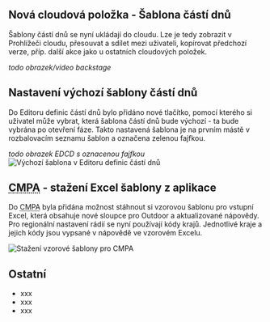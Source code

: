 ﻿---
categories: [fenix]
layout: fenix
---
## Nová cloudová položka - Šablona částí dnů
Šablony částí dnů se nyní ukládají do cloudu. Lze je tedy zobrazit v Prohlížeči cloudu, přesouvat a sdílet mezi uživateli, kopírovat předchozí verze, příp. další akce jako u ostatních cloudových položek.

*todo obrazek/video backstage*

## Nastavení výchozí šablony částí dnů
Do Editoru definic částí dnů bylo přidáno nové tlačítko, pomocí kterého si uživatel může vybrat, která šablona částí dnů bude výchozí - ta bude vybrána po otevření fáze. Takto nastavená šablona je na prvním mástě v rozbalovacím seznamu šablon a označena zelenou fajfkou.

*todo obrazek EDCD s oznacenou fajfkou*
![Výchozí šablona v Editoru definic částí dnů]({{site.url}}/data/XXX.png "Výchozí šablona v Editoru definic částí dnů")

## <abbr title="Crossmediální postanalýza">CMPA</abbr> - stažení Excel šablony z aplikace
Do <abbr title="Crossmediální postanalýza">CMPA</abbr> byla přidána možnost stáhnout si vzorovou šablonu pro vstupní Excel, která obsahuje nové sloupce pro Outdoor a aktualizované nápovědy. 
Pro regionální nastavení rádií se nyní používají kódy krajů. Jednotlivé kraje a jejich kódy jsou vypsané v nápovědě ve vzorovém Excelu.

![Stažení vzorové šablony pro CMPA]({{site.url}}/data/outdoorsablonadl.png "Stažení vzorové šablony pro CMPA")


## Ostatní
<ul>
	<li>xxx</li>
	<li>xxx</li>
	<li>xxx</li>
</ul>